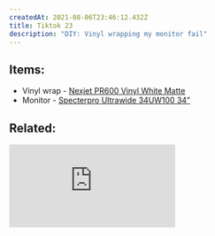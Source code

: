 ```yaml
---
createdAt: 2021-08-06T23:46:12.432Z
title: Tiktok 23
description: "DIY: Vinyl wrapping my monitor fail"
---
```

## Items:

* Vinyl wrap - [Nexjet PR600 Vinyl White Matte](https://shopee.ph/product/8449692/5069159026?smtt=0.89058394-1627975709.9)
* Monitor - [Specterpro Ultrawide 34UW100 34”](https://shopee.ph/product/77398075/3701157787?smtt=0.89058394-1628293799.5)

## Related:

<iframe src="https://www.youtube.com/embed/IYP4l9MsQpc" title="YouTube video player" frameborder="0" allow="accelerometer; autoplay; clipboard-write; encrypted-media; gyroscope; picture-in-picture" allowfullscreen></iframe>
